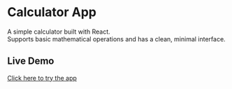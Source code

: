 # Calculator App

A simple calculator built with React.  
Supports basic mathematical operations and has a clean, minimal interface.

## Live Demo
[Click here to try the app](http:/calculator-jw.netlify.app)
